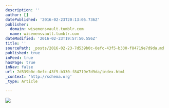 ```yaml
---
description: ''
author: []
datePublished: '2016-02-23T20:13:05.736Z'
publisher:
  domain: wisemensvault.tumblr.com
  name: wisemensvault.tumblr.com
dateModified: '2016-02-23T19:57:50.556Z'
title: ''
sourcePath: _posts/2016-02-23-7d539b0c-0efc-43f5-b330-f84719e7d9da.md
published: true
inFeed: true
hasPage: true
inNav: false
url: 7d539b0c-0efc-43f5-b330-f84719e7d9da/index.html
_context: 'http://schema.org'
_type: Article

---
```

![](http://40.media.tumblr.com/df414402356034f59bad5e4f86c415b3/tumblr_n6ao0qozgB1twnn02o1_250.jpg)